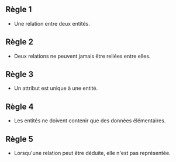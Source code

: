 ## Règle 1
- Une relation entre deux entités.
## Règle 2
- Deux relations ne peuvent jamais être reliées entre elles.
## Règle 3
- Un attribut est unique à une entité.

## Règle 4
- Les entités ne doivent contenir que des données élémentaires.

## Règle 5
- Lorsqu'une relation peut être déduite, elle n'est pas représentée.
